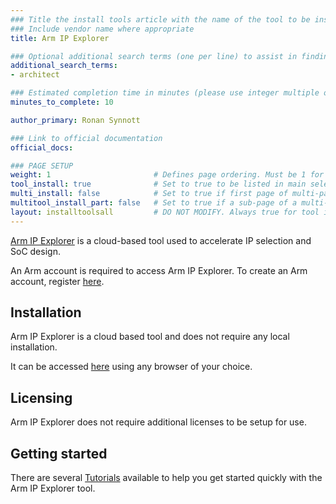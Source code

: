 ```yaml
---
### Title the install tools article with the name of the tool to be installed
### Include vendor name where appropriate
title: Arm IP Explorer

### Optional additional search terms (one per line) to assist in finding the article
additional_search_terms:
- architect

### Estimated completion time in minutes (please use integer multiple of 5)
minutes_to_complete: 10

author_primary: Ronan Synnott

### Link to official documentation
official_docs:

### PAGE SETUP
weight: 1                       # Defines page ordering. Must be 1 for first (or only) page.
tool_install: true              # Set to true to be listed in main selection page, else false
multi_install: false            # Set to true if first page of multi-page article, else false
multitool_install_part: false   # Set to true if a sub-page of a multi-page article, else false
layout: installtoolsall         # DO NOT MODIFY. Always true for tool install articles
---
```

[Arm IP Explorer](https://ipexplorer.arm.com/) is a cloud-based tool used to accelerate IP selection and SoC design. 

An Arm account is required to access Arm IP Explorer. To create an Arm account, register [here](https://www.arm.com/register).

## Installation

Arm IP Explorer is a cloud based tool and does not require any local installation.

It can be accessed [here](https://ipexplorer.arm.com/) using any browser of your choice.

## Licensing

Arm IP Explorer does not require additional licenses to be setup for use. 

## Getting started

There are several [Tutorials](https://ipexplorer.arm.com/support) available to help you get started quickly with the Arm IP Explorer tool.
